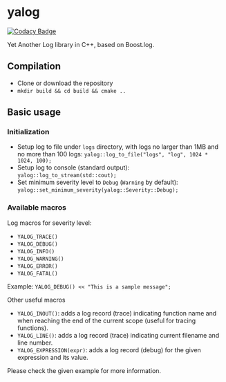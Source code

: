 # yalog

[![Codacy Badge](https://api.codacy.com/project/badge/Grade/367476e06a8644029452da48355d8713)](https://app.codacy.com/gh/cbuchart/yalog?utm_source=github.com&utm_medium=referral&utm_content=cbuchart/yalog&utm_campaign=Badge_Grade_Settings)

Yet Another Log library in C++, based on Boost.log.

## Compilation

- Clone or download the repository
- `mkdir build && cd build && cmake ..`

## Basic usage

### Initialization

- Setup log to file under `logs` directory, with logs no larger than 1MB and no more than 100 logs: `yalog::log_to_file("logs", "log", 1024 * 1024, 100);`
- Setup log to console (standard output): `yalog::log_to_stream(std::cout);`
- Set minimum severity level to `Debug` (`Warning` by default): `yalog::set_minimum_severity(yalog::Severity::Debug);`

### Available macros

Log macros for severity level:
- `YALOG_TRACE()`
- `YALOG_DEBUG()`
- `YALOG_INFO()`
- `YALOG_WARNING()`
- `YALOG_ERROR()`
- `YALOG_FATAL()`

Example: `YALOG_DEBUG() << "This is a sample message";`

Other useful macros
- `YALOG_INOUT()`: adds a log record (trace) indicating function name and when reaching the end of the current scope (useful for tracing functions).
- `YALOG_LINE()`: adds a log record (trace) indicating current filename and line number.
- `YALOG_EXPRESSION(expr)`: adds a log record (debug) for the given expression and its value.

Please check the given example for more information.

